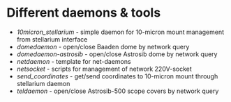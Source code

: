 Different daemons & tools
=========================

- *10micron_stellarium* - simple daemon for 10-micron mount management from stellarium interface
- *domedaemon* - open/close Baaden dome by network query
- *domedaemon-astrosib* - open/close Astrosib dome by network query
- *netdaemon* - template for net-daemons
- *netsocket* - scripts for management of network 220V-socket
- *send_coordinates* - get/send coordinates to 10-micron mount through stellarium daemon
- *teldaemon* - open/close Astrosib-500 scope covers by network query
